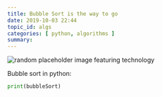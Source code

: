 ```yaml
---
title: Bubble Sort is the way to go
date: 2019-10-03 22:44
topic_id: algs
categories: [ python, algorithms ]
summary: 
---
```


![random placeholder image featuring technology](http://placeimg.com/650/300/tech)

Bubble sort in python:

```python
print(bubbleSort)
```